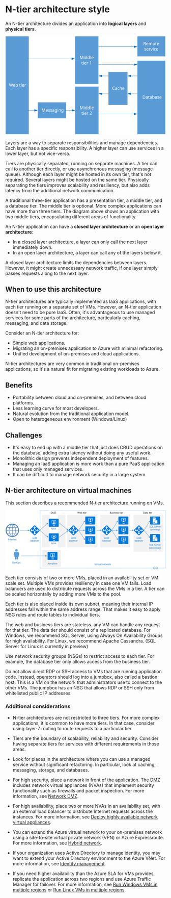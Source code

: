 # N-tier architecture style

An N-tier architecture divides an application into **logical layers** and **physical tiers**. 

![](./images/n-tier-logical.svg)

Layers are a way to separate responsibilities and manage dependencies. Each layer has a specific responsibility. A higher layer can use services in a lower layer, but not vice-versa. 

Tiers are physically separated, running on separate machines. A tier can call to another tier directly, or use asynchronous messaging (message queue). Although each layer might be hosted in its own tier, that's not required. Several layers might be hosted on the same tier. Physically separating the tiers improves scalability and resiliency, but also adds latency from the additional network communication. 

A traditional three-tier application has a presentation tier, a middle tier, and a database tier. The middle tier is optional. More complex applications can have more than three tiers. The diagram above shows an application with two middle tiers, encapsulating different areas of functionality. 

An N-tier application can have a **closed layer architecture** or an **open layer architecture**:

- In a closed layer architecture, a layer can only call the next layer immediately down. 
- In an open layer architecture, a layer can call any of the layers below it. 

A closed layer architecture limits the dependencies between layers. However, it might create unnecessary network traffic, if one layer simply passes requests along to the next layer. 


## When to use this architecture

N-tier architectures are typically implemented as IaaS applications, with each tier running on a separate set of VMs. However, an N-tier application doesn't need to be pure IaaS. Often, it's advantageous to use managed services for some parts of the architecture, particularly caching, messaging, and data storage.

Consider an N-tier architecture for:

- Simple web applications. 
- Migrating an on-premises application to Azure with minimal refactoring.
- Unified development of on-premises and cloud applications.

N-tier architectures are very common in traditional on-premises applications, so it's a natural fit for migrating existing workloads to Azure.

## Benefits

- Portability between cloud and on-premises, and between cloud platforms.
- Less learning curve for most developers.
- Natural evolution from the traditional application model.
- Open to heterogeneous environment (Windows/Linux)

## Challenges

- It's easy to end up with a middle tier that just does CRUD operations on the database, adding extra latency without doing any useful work. 
- Monolithic design prevents independent deployment of features.
- Managing an IaaS application is more work than a pure PaaS application that uses only managed services. 
- It can be difficult to manage network security in a large system.

## N-tier architecture on virtual machines

This section describes a recommended N-tier architecture running on VMs. 

![](./images/n-tier-physical.png)

Each tier consists of two or more VMs, placed in an availability set or VM scale set. Multiple VMs provides resiliency in case one VM fails. Load balancers  are used to distribute requests across the VMs in a tier. A tier can be scaled horizontally by adding more VMs to the pool. 

Each tier is also placed inside its own subnet, meaning their internal IP addresses fall within the same address range. That makes it easy to apply NSG rules and route tables to individual tiers.

The web and business tiers are stateless. any VM can handle any request for that tier. The data tier should consist of a replicated database. For Windows, we recommend SQL Server, using Always On Availability Groups for high availability. For Linux, we recommend Apache Cassandra. (SQL Server for Linux is currently in preview) 

Use network security groups (NSGs) to restrict access to each tier. For example, the database tier only allows access from the business tier.

Do not allow direct RDP or SSH access to VMs that are running application code. Instead, operators should log into a jumpbox, also called a bastion host. This is a  VM on the network that administrators use to connect to the other VMs. The jumpbox has an NSG that allows RDP or SSH only from whitelisted public IP addresses.


### Additional considerations

- N-tier architectures are not restricted to three tiers. For more complex applications, it is common to have more tiers. In that case, consider using layer-7 routing to route requests to a particular tier.

- Tiers are the boundary of scalability, reliability and security. Consider having separate tiers for services with different requirements in those areas.

- Look for places in the architecture where you can use a managed service without significant refactoring. In particular, look at caching, messaging, storage, and databases. 

- For high security, place a network in front of the application. The DMZ includes network virtual appliances (NVAs) that implement security functionality such as firewalls and packet inspection. For more information, see [Network DMZ][dmz].

- For high availability, place two or more NVAs in an availability set, with an external load balancer to distribute Internet requests across the instances. For more information, see [Deploy highly available network virtual appliances][ha-nva].

- You can extend the Azure virtual network to your on-premises network using a site-to-site virtual private network (VPN) or Azure Expressroute. For more information, see [Hybrid network][hybrid-network].

- If your organization uses Active Directory to manage identity, you may want to extend your Active Directory environment to the Azure VNet. For more information, see [Identity management][identity].

- If you need higher availability than the Azure SLA for VMs provides, replicate the application across two regions and use Azure Traffic Manager for failover. For more information, see [Run Windows VMs in multiple regions][multiregion-windows] or [Run Linux VMs in multiple regions][multiregion-linux].

[dmz]: ../../reference-architectures/dmz/index.md
[ha-nva]: ../../reference-architectures/dmz/nva-ha.md
[hybrid-network]: ../../reference-architectures/hybrid-networking/index.md
[identity]: ../../reference-architectures/identity/index.md
[multiregion-windows]: ../../reference-architectures/virtual-machines-windows/multi-region-application.md
[multiregion-linux]: ../../reference-architectures/virtual-machines-linux/multi-region-application.md